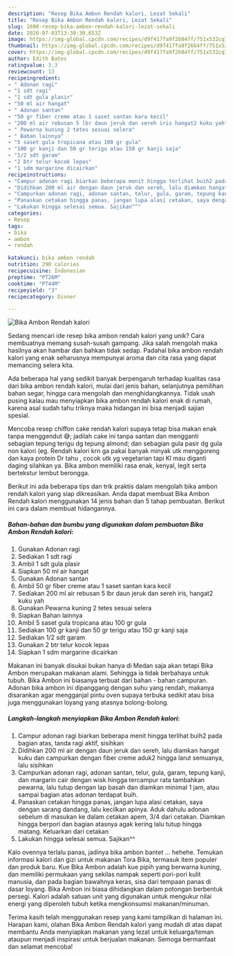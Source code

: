 ```yaml
---
description: "Resep Bika Ambon Rendah kalori, Lezat Sekali"
title: "Resep Bika Ambon Rendah kalori, Lezat Sekali"
slug: 1690-resep-bika-ambon-rendah-kalori-lezat-sekali
date: 2020-07-03T13:30:30.653Z
image: https://img-global.cpcdn.com/recipes/d9f417fa9f2684ff/751x532cq70/bika-ambon-rendah-kalori-foto-resep-utama.jpg
thumbnail: https://img-global.cpcdn.com/recipes/d9f417fa9f2684ff/751x532cq70/bika-ambon-rendah-kalori-foto-resep-utama.jpg
cover: https://img-global.cpcdn.com/recipes/d9f417fa9f2684ff/751x532cq70/bika-ambon-rendah-kalori-foto-resep-utama.jpg
author: Edith Bates
ratingvalue: 3.3
reviewcount: 13
recipeingredient:
- " Adonan ragi"
- "1 sdt ragi"
- "1 sdt gula plasir"
- "50 ml air hangat"
- " Adonan santan"
- "50 gr fiber creme atau 1 saset santan kara kecil"
- "200 ml air rebusan 5 lbr daun jeruk dan sereh iris hangat2 kuku yah"
- " Pewarna kuning 2 tetes sesuai selera"
- " Bahan lainnya"
- "5 saset gula tropicana atau 100 gr gula"
- "100 gr kanji dan 50 gr terigu atau 150 gr kanji saja"
- "1/2 sdt garam"
- "2 btr telur kocok lepas"
- "1 sdm margarine dicairkan"
recipeinstructions:
- "Campur adonan ragi biarkan beberapa menit hingga terlihat buih2 pada bagian atas, tanda ragi aktif, sisihkan"
- "Didihkan 200 ml air dengan daun jeruk dan sereh, lalu diamkan hangat kuku dan campurkan dengan fiber creme aduk2 hingga larut semuanya, lalu sisihkan"
- "Campurkan adonan ragi, adonan santan, telur, gula, garam, tepung kanji, dan margarin cair dengan wisk hingga tercampur rata tambahkan pewarna, lalu tutup dengan lap basah dan diamkan minimal 1 jam, atau sampai bagian atas adonan terdapat buih."
- "Panaskan cetakan hingga panas, jangan lupa alasi cetakan, saya dengan sarang dandang, lalu kecilkan apinya. Aduk dahulu adonan sebelum di masukan ke dalam cetakan apem, 3/4 dari cetakan. Diamkan hingga berpori dan bagian atasnya agak kering lalu tutup hingga matang. Keluarkan dari cetakan"
- "Lakukan hingga selesai semua. Sajikan^^"
categories:
- Resep
tags:
- bika
- ambon
- rendah

katakunci: bika ambon rendah 
nutrition: 290 calories
recipecuisine: Indonesian
preptime: "PT26M"
cooktime: "PT44M"
recipeyield: "3"
recipecategory: Dinner

---
```



![Bika Ambon Rendah kalori](https://img-global.cpcdn.com/recipes/d9f417fa9f2684ff/751x532cq70/bika-ambon-rendah-kalori-foto-resep-utama.jpg)

Sedang mencari ide resep bika ambon rendah kalori yang unik? Cara membuatnya memang susah-susah gampang. Jika salah mengolah maka hasilnya akan hambar dan bahkan tidak sedap. Padahal bika ambon rendah kalori yang enak seharusnya mempunyai aroma dan cita rasa yang dapat memancing selera kita.

Ada beberapa hal yang sedikit banyak berpengaruh terhadap kualitas rasa dari bika ambon rendah kalori, mulai dari jenis bahan, selanjutnya pemilihan bahan segar, hingga cara mengolah dan menghidangkannya. Tidak usah pusing kalau mau menyiapkan bika ambon rendah kalori enak di rumah, karena asal sudah tahu triknya maka hidangan ini bisa menjadi sajian spesial.

Mencoba resep chiffon cake rendah kalori supaya tetap bisa makan enak tanpa menggendut 😅; jadilah cake ini tanpa santan dan mengganti sebagian tepung terigu dg tepung almond; dan sebagian gula pasir dg gula non kalori (eg. Rendah kalori krn ga pakai banyak minyak utk menggoreng dan kaya protein Dr tahu , cocok utk yg vegetarian tapi Kl mau diganti daging silahkan ya. Bika ambon memiliki rasa enak, kenyal, legit serta bertekstur lembut berongga.


Berikut ini ada beberapa tips dan trik praktis dalam mengolah bika ambon rendah kalori yang siap dikreasikan. Anda dapat membuat Bika Ambon Rendah kalori menggunakan 14 jenis bahan dan 5 tahap pembuatan. Berikut ini cara dalam membuat hidangannya.

<!--inarticleads1-->

##### Bahan-bahan dan bumbu yang digunakan dalam pembuatan Bika Ambon Rendah kalori:

1. Gunakan  Adonan ragi
1. Sediakan 1 sdt ragi
1. Ambil 1 sdt gula plasir
1. Siapkan 50 ml air hangat
1. Gunakan  Adonan santan
1. Ambil 50 gr fiber creme atau 1 saset santan kara kecil
1. Sediakan 200 ml air rebusan 5 lbr daun jeruk dan sereh iris, hangat2 kuku yah
1. Gunakan  Pewarna kuning 2 tetes sesuai selera
1. Siapkan  Bahan lainnya
1. Ambil 5 saset gula tropicana atau 100 gr gula
1. Sediakan 100 gr kanji dan 50 gr terigu atau 150 gr kanji saja
1. Sediakan 1/2 sdt garam
1. Gunakan 2 btr telur kocok lepas
1. Siapkan 1 sdm margarine dicairkan


Makanan ini banyak disukai bukan hanya di Medan saja akan tetapi Bika Ambon merupakan makanan alami. Sehingga ia tidak berbahaya untuk tubuh. Bika Ambon ini biasanya terbuat dari bahan - bahan campuran. Adonan bika ambon ini dipanggang dengan suhu yang rendah, makanya disarankan agar mengganjal pintu oven supaya terbuka sedikit atau bisa juga menggunakan loyang yang atasnya bolong-bolong. 

<!--inarticleads2-->

##### Langkah-langkah menyiapkan Bika Ambon Rendah kalori:

1. Campur adonan ragi biarkan beberapa menit hingga terlihat buih2 pada bagian atas, tanda ragi aktif, sisihkan
1. Didihkan 200 ml air dengan daun jeruk dan sereh, lalu diamkan hangat kuku dan campurkan dengan fiber creme aduk2 hingga larut semuanya, lalu sisihkan
1. Campurkan adonan ragi, adonan santan, telur, gula, garam, tepung kanji, dan margarin cair dengan wisk hingga tercampur rata tambahkan pewarna, lalu tutup dengan lap basah dan diamkan minimal 1 jam, atau sampai bagian atas adonan terdapat buih.
1. Panaskan cetakan hingga panas, jangan lupa alasi cetakan, saya dengan sarang dandang, lalu kecilkan apinya. Aduk dahulu adonan sebelum di masukan ke dalam cetakan apem, 3/4 dari cetakan. Diamkan hingga berpori dan bagian atasnya agak kering lalu tutup hingga matang. Keluarkan dari cetakan
1. Lakukan hingga selesai semua. Sajikan^^


Kalo ovennya terlalu panas, jadinya bika ambon bantet … hehehe. Temukan informasi kalori dan gizi untuk makanan Tora Bika, termasuk item populer dan produk baru. Kue Bika Ambon adalah kue pipih yang berwarna kuning, dan memiliki permukaan yang sekilas nampak seperti pori-pori kulit manusia, dan pada bagian bawahnya keras, sisa dari tempaan panas di dasar loyang. Bika Ambon ini biasa dihidangkan dalam potongan berbentuk persegi. Kalori adalah satuan unit yang digunakan untuk mengukur nilai energi yang diperoleh tubuh ketika mengkonsumsi makanan/minuman. 

Terima kasih telah menggunakan resep yang kami tampilkan di halaman ini. Harapan kami, olahan Bika Ambon Rendah kalori yang mudah di atas dapat membantu Anda menyiapkan makanan yang lezat untuk keluarga/teman ataupun menjadi inspirasi untuk berjualan makanan. Semoga bermanfaat dan selamat mencoba!
